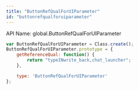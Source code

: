 ```yaml
---
title: "ButtonRefQualForUIParameter"
id: "buttonrefqualforuiparameter"
---
```


API Name: global.ButtonRefQualForUIParameter

```js
var ButtonRefQualForUIParameter = Class.create();
ButtonRefQualForUIParameter.prototype = {
    getReferenceQual: function() {
		return "typeINwrite_back,chat_launcher";
    },

    type: 'ButtonRefQualForUIParameter'
};
```